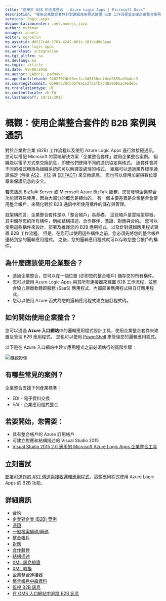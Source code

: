 ```yaml
---
title: "適用於 B2B 的企業整合 - Azure Logic Apps | Microsoft Docs"
description: "使用企業整合套件針對邏輯應用程式建置 B2B 工作流程並支援企業整合案例"
services: logic-apps
documentationcenter: .net,nodejs,java
author: msftman
manager: anneta
editor: cgronlun
ms.assetid: dd517c4d-1701-4247-b83c-183c4d8d8aae
ms.service: logic-apps
ms.workload: integration
ms.tgt_pltfrm: na
ms.devlang: na
ms.topic: article
ms.date: 09/08/2016
ms.author: LADocs; padmavc
ms.openlocfilehash: 9462707db03ecfcc3d5186ce7ded8655ad3bdcc9
ms.sourcegitcommit: 6699c77dcbd5f8a1a2f21fba3d0a0005ac9ed6b7
ms.translationtype: HT
ms.contentlocale: zh-TW
ms.lasthandoff: 10/11/2017
---
```

# <a name="overview-b2b-scenarios-and-communication-with-the-enterprise-integration-pack"></a>概觀：使用企業整合套件的 B2B 案例與通訊

對於企業對企業 (B2B) 工作流程以及使用 Azure Logic Apps 進行無接縫通訊，您可以搭配 Microsoft 的雲端解決方案「企業整合套件」啟用企業整合案例。 組織能以電子方式來交換訊息，即使他們使用不同的通訊協定與格式。 該套件會將不同的格式轉換為組織系統的可以解譯並處理的格式。 組織可以透過業界標準通訊協定 (包括 [AS2](../logic-apps/logic-apps-enterprise-integration-as2.md)、[X12](logic-apps-enterprise-integration-x12.md) 與 [EDIFACT](../logic-apps/logic-apps-enterprise-integration-edifact.md)) 來交換訊息。 您也可以使用加密與數位簽章來保護訊息的安全。

若您熟悉 BizTalk Server 或 Microsoft Azure BizTalk 服務，您會發現企業整合功能很容易使用，因為大部分的概念是類似的。 有一個主要差異是企業整合會使用整合帳戶，來簡化對於 B2B 通訊中所使用構件的儲存與管理。 

就架構而言，企業整合套件是以「整合帳戶」為基礎。 這些帳戶是雲端型容器，其中儲存您的所有構件，例如結構描述、合作夥伴、憑證、對應與合約。 您可以使用這些構件來設計、部署及維護您的 B2B 應用程式，以及針對邏輯應用程式建置 B2B 工作流程。 但是，在您可以使用這些構件之前，您必須先將您的整合帳戶連結到您的邏輯應用程式。 之後，您的邏輯應用程式就可以存取您整合帳戶的構件。

## <a name="why-should-you-use-enterprise-integration"></a>為什麼應該使用企業整合？

* 透過企業整合，您可以在一個位置 (亦即您的整合帳戶) 儲存您的所有構件。
* 您可以使用 Azure Logic Apps 與其所有連接器來建置 B2B 工作流程，並整合協力廠商軟體即服務 (SaaS) 應用程式、內部部署應用程式與自訂應用程式。
* 您可以使用 Azure 函式為您的邏輯應用程式建立自訂程式碼。

## <a name="how-to-get-started-with-enterprise-integration"></a>如何開始使用企業整合？

您可以透過 **Azure 入口網站**中的邏輯應用程式設計工具，使用企業整合套件來建置及管理 B2B 應用程式。 您也可以使用 [PowerShell](https://msdn.microsoft.com/library/azure/mt652195.aspx "Logic apps PowerShell 主題") 來管理您的邏輯應用程式。

以下是在 Azure 入口網站中建立應用程式之前必須執行的高階步驟︰

![概觀影像](media/logic-apps-enterprise-integration-overview/overview-0.png)  

## <a name="what-are-some-common-scenarios"></a>有哪些常見的案例？

企業整合支援下列產業標準：

* EDI - 電子資料交換
* EAI - 企業應用程式整合

## <a name="heres-what-you-need-to-get-started"></a>若要開始，您需要：

* 具有整合帳戶的 Azure 訂用帳戶
* 可建立對應和結構描述的 Visual Studio 2015
* [Visual Studio 2015 2.0 適用的 Microsoft Azure Logic Apps 企業整合工具](https://aka.ms/vsmapsandschemas)  

## <a name="try-it-now"></a>立刻嘗試

[部署可運作的 AS2 傳送與接收邏輯應用程式](https://github.com/Azure/azure-quickstart-templates/tree/master/201-logic-app-as2-send-receive)，這些應用程式使用 Azure Logic Apps 的 B2B 功能。

## <a name="learn-more"></a>詳細資訊
* [合約](../logic-apps/logic-apps-enterprise-integration-agreements.md "了解企業整合合約")
* [企業對企業 (B2B) 案例](../logic-apps/logic-apps-enterprise-integration-b2b.md "了解如何建立具有 B2B 功能的 Logic Apps")  
* [憑證](logic-apps-enterprise-integration-certificates.md "了解企業整合憑證")
* [一般檔案編碼/解碼](logic-apps-enterprise-integration-flatfile.md "了解如何將一般檔案內容編碼和解碼")  
* [整合帳戶](../logic-apps/logic-apps-enterprise-integration-accounts.md "了解整合帳戶")
* [對應](../logic-apps/logic-apps-enterprise-integration-maps.md "了解企業整合對應")
* [合作夥伴](logic-apps-enterprise-integration-partners.md "了解企業整合夥伴")
* [結構描述](logic-apps-enterprise-integration-schemas.md "了解企業整合結構描述")
* [XML 訊息驗證](logic-apps-enterprise-integration-xml.md "了解如何使用 Logic Apps 驗證 XML 訊息")
* [XML 轉換](logic-apps-enterprise-integration-transform.md "了解企業整合對應")
* [企業整合連接器](../connectors/apis-list.md "了解企業整合套件連接器")
* [整合帳戶中繼資料](../logic-apps/logic-apps-enterprise-integration-metadata.md "深入了解整合帳戶中繼資料")
* [監視 B2B 訊息](logic-apps-monitor-b2b-message.md "深入了解監視 B2B 訊息")
* [在 OMS 入口網站中追蹤 B2B 訊息](logic-apps-track-b2b-messages-omsportal.md "深入了解在 OMS 入口網站中追蹤 B2B 訊息")

